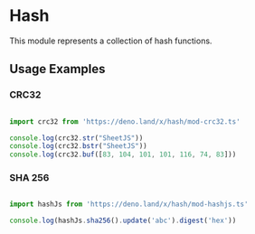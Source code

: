 # Hash

This module represents a collection of hash functions.

## Usage Examples
### CRC32

```ts

import crc32 from 'https://deno.land/x/hash/mod-crc32.ts'

console.log(crc32.str("SheetJS"))
console.log(crc32.bstr("SheetJS"))
console.log(crc32.buf([83, 104, 101, 101, 116, 74, 83]))

```

### SHA 256

```ts

import hashJs from 'https://deno.land/x/hash/mod-hashjs.ts'

console.log(hashJs.sha256().update('abc').digest('hex'))

```


